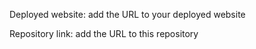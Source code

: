Deployed website: add the URL to your deployed website

Repository link: add the URL to this repository